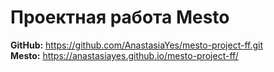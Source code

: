 # Проектная работа Mesto
**GitHub:** https://github.com/AnastasiaYes/mesto-project-ff.git  
**Mesto:** https://anastasiayes.github.io/mesto-project-ff/

